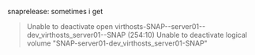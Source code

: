 
snaprelease:
sometimes i get
>  Unable to deactivate open virthosts-SNAP--server01--dev_virthosts_server01--SNAP (254:10)
>  Unable to deactivate logical volume "SNAP-server01-dev_virthosts_server01-SNAP"

